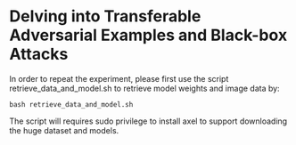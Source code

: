 # Delving into Transferable Adversarial Examples and Black-box Attacks

In order to repeat the experiment, please first use the script retrieve_data_and_model.sh to retrieve model weights and image data by:

```
bash retrieve_data_and_model.sh
```

The script will requires sudo privilege to install axel to support downloading the huge dataset and models.

